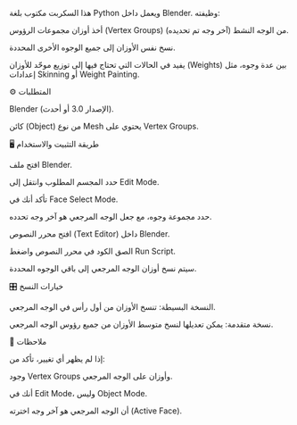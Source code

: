 هذا السكربت مكتوب بلغة Python ويعمل داخل Blender.
وظيفته:

أخذ أوزان مجموعات الرؤوس (Vertex Groups) من الوجه النشط (آخر وجه تم تحديده).

نسخ نفس الأوزان إلى جميع الوجوه الأخرى المحددة.

يفيد في الحالات التي تحتاج فيها إلى توزيع موحّد للأوزان (Weights) بين عدة وجوه، مثل إعدادات Skinning أو Weight Painting.

⚙️ المتطلبات

Blender (الإصدار 3.0 أو أحدث).

كائن (Object) من نوع Mesh يحتوي على Vertex Groups.

🖥️ طريقة التثبيت والاستخدام

افتح ملف Blender.

حدد المجسم المطلوب وانتقل إلى Edit Mode.

تأكد أنك في Face Select Mode.

حدد مجموعة وجوه، مع جعل الوجه المرجعي هو آخر وجه تحدده.

افتح محرر النصوص (Text Editor) داخل Blender.

الصق الكود في محرر النصوص واضغط Run Script.

سيتم نسخ أوزان الوجه المرجعي إلى باقي الوجوه المحددة.

🎛️ خيارات النسخ

النسخة البسيطة: تنسخ الأوزان من أول رأس في الوجه المرجعي.

نسخة متقدمة: يمكن تعديلها لنسخ متوسط الأوزان من جميع رؤوس الوجه المرجعي.

📝 ملاحظات

إذا لم يظهر أي تغيير، تأكد من:

وجود Vertex Groups وأوزان على الوجه المرجعي.

أنك في Edit Mode، وليس Object Mode.

أن الوجه المرجعي هو آخر وجه اخترته (Active Face).
